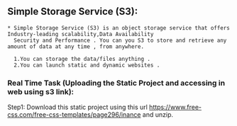 ## Simple Storage Service (S3):

    * Simple Storage Service (S3) is an object storage service that offers Industry-leading scalability,Data Availability
      Security and Performance . You can you S3 to store and retrieve any amount of data at any time , from anywhere.

      1.You can storage the data/files anything .
      2.You can launch static and dynamic websites .

### Real Time Task (Uploading the Static Project and accessing in web using s3 link):

   Step1: Download this static project using this url <https://www.free-css.com/free-css-templates/page296/inance> and unzip.
         

